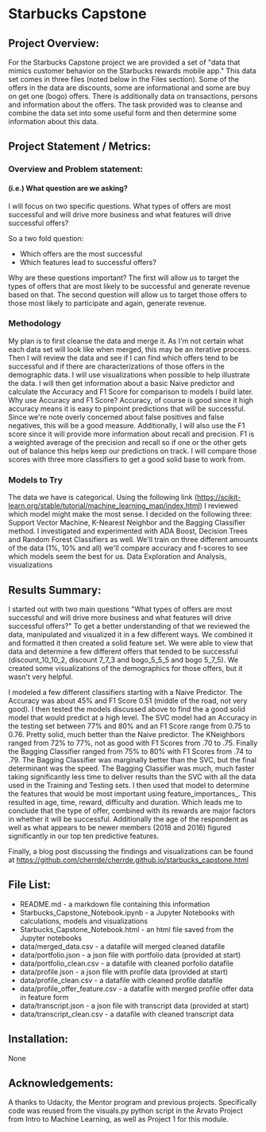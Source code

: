# Starbucks Capstone
## Project Overview:
For the Starbucks Capstone project we are provided a set of "data that mimics customer behavior on the Starbucks rewards mobile app." This data set comes in three files (noted below in the Files section). Some of the offers in the data are discounts, some are informational and some are buy on get one (bogo) offers. There is additionally data on transactions, persons and information about the offers. The task provided was to cleanse and combine the data set into some useful form and then determine some information about this data.
## Project Statement / Metrics:
### Overview and Problem statement:
#### (i.e.) What question are we asking?
I will focus on two specific questions. What types of offers are most successful and will drive more business and what features will drive successful offers?

So a two fold question:
- Which offers are the most successful
- Which features lead to successful offers?

Why are these questions important? The first will allow us to target the types of offers that are most likely to be successful and generate revenue based on that. The second question will allow us to target those offers to those most likely to participate and again, generate revenue.
### Methodology
My plan is to first cleanse the data and merge it. As I'm not certain what each data set will look like when merged, this may be an iterative process. Then I will review the data and see if I can find which offers tend to be successful and if there are characterizations of those offers in the demographic data. I will use visualizations when possible to help illustrate the data. I will then get information about a basic Naive predictor and calculate the Accuracy and F1 Score for comparison to models I build later.  Why use Accuracy and F1 Score? Accuracy, of course is good since it high accuracy means it is easy to pinpoint predictions that will be successful. Since we're note overly concerned about false positives and false negatives, this will be a good measure. Additionally, I will also use the F1 score since it will provide more information about recall and precision. F1 is a weighted average of the precision and recall so if one or the other gets out of balance this helps keep our predictions on track. I will compare those scores with three more classifiers to get a good solid base to work from.
### Models to Try
The data we have is categorical. Using the following link (https://scikit-learn.org/stable/tutorial/machine_learning_map/index.html) I reviewed which model might make the most sense. I decided on the following three: Support Vector Machine, K-Nearest Neighbor and the Bagging Classifier method. I investigated and experimented with ADA Boost, Decision Trees and Random Forest Classifiers as well. We'll train on three different amounts of the data (1%, 10% and all) we'll compare accuracy and f-scores to see which models seem the best for us.
Data Exploration and Analysis, visualizations
## Results Summary:
I started out with two main questions "What types of offers are most successful and will drive more business and what features will drive successful offers?" To get a better understanding of that we reviewed the data, manipulated and visualized it in a few different ways. We combined it and formatted it then created a solid feature set. We were able to view that data and determine a few different offers that tended to be successful (discount_10_10_2, discount 7_7_3 and bogo_5_5_5 and bogo 5_7_5). We created some visualizations of the demographics for those offers, but it wasn't very helpful.

I modeled a few different classifiers starting with a Naive Predictor. The Accuracy was about 45% and F1 Score 0.51 (middle of the road, not very good). I then tested the models discussed above to find the a good solid model that would predict at a high level. The SVC model had an Accuracy in the testing set between 77% and 80% and an F1 Score range from 0.75 to 0.76. Pretty solid, much better than the Naive predictor. The KNeighbors ranged from 72% to 77%, not as good with F1 Scores from .70 to .75. Finally the Bagging Classifier ranged from 75% to 80% with F1 Scores from .74 to .79. The Bagging Classifier was marginally better than the SVC, but the final determinant was the speed. The Bagging Classifier was much, much faster taking significantly less time to deliver results than the SVC with all the data used in the Training and Testing sets.
I then used that model to determine the features that would be most important using feature_importances_. This resulted in age, time, reward, difficulty and duration. Which leads me to conclude that the type of offer, combined with its rewards are major factors in whether it will be successful. Additionally the age of the respondent as well as what appears to be newer members (2018 and 2016) figured significantly in our top ten predictive features.

Finally, a blog post discussing the findings and visualizations can be found at https://github.com/cherrde/cherrde.github.io/starbucks_capstone.html
## File List:
- README.md - a markdown file containing this information
- Starbucks_Capstone_Notebook.ipynb - a Jupyter Notebooks with calculations, models and visualizations
- Starbucks_Capstone_Notebook.html - an html file saved from the Jupyter notebooks
- data/merged_data.csv - a datafile will merged cleaned datafile
- data/portfolio.json - a json file with portfolio data (provided at start)
- data/portfolio_clean.csv - a datafile with cleaned porfolio datafile
- data/profile.json - a json file with profile data (provided at start)
- data/profile_clean.csv - a datafile with cleaned profile datafile
- data/profile_offer_feature.csv - a datafile with merged profile offer data in feature form
- data/transcript.json - a json file with transcript data (provided at start)
- data/transcript_clean.csv - a datafile with cleaned transcript data
## Installation:
None
## Acknowledgements:
A thanks to Udacity, the Mentor program and previous projects. Specifically code was reused from the visuals.py python script in the Arvato Project from Intro to Machine Learning, as well as Project 1 for this module.
